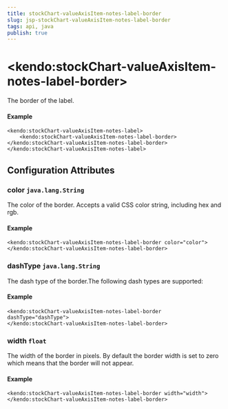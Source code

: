 ```yaml
---
title: stockChart-valueAxisItem-notes-label-border
slug: jsp-stockChart-valueAxisItem-notes-label-border
tags: api, java
publish: true
---
```


# \<kendo:stockChart-valueAxisItem-notes-label-border\>

The border of the label.

#### Example
    <kendo:stockChart-valueAxisItem-notes-label>
        <kendo:stockChart-valueAxisItem-notes-label-border></kendo:stockChart-valueAxisItem-notes-label-border>
    </kendo:stockChart-valueAxisItem-notes-label>

## Configuration Attributes

### color `java.lang.String`

The color of the border. Accepts a valid CSS color string, including hex and rgb.

#### Example
    <kendo:stockChart-valueAxisItem-notes-label-border color="color">
    </kendo:stockChart-valueAxisItem-notes-label-border>

### dashType `java.lang.String`

The dash type of the border.The following dash types are supported:

#### Example
    <kendo:stockChart-valueAxisItem-notes-label-border dashType="dashType">
    </kendo:stockChart-valueAxisItem-notes-label-border>

### width `float`

The width of the border in pixels. By default the border width is set to zero which means that the border will not appear.

#### Example
    <kendo:stockChart-valueAxisItem-notes-label-border width="width">
    </kendo:stockChart-valueAxisItem-notes-label-border>

